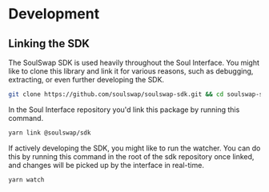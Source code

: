# Development

## Linking the SDK

The SoulSwap SDK is used heavily throughout the Soul Interface. You might like to clone this library and link it for various reasons, such as debugging, extracting, or even further developing the SDK.

```sh
git clone https://github.com/soulswap/soulswap-sdk.git && cd soulswap-sdk && git checkout canary && yarn link
```

In the Soul Interface repository you'd link this package by running this command.

```sh
yarn link @soulswap/sdk
```

If actively developing the SDK, you might like to run the watcher. You can do this by running this command in the root of the sdk repository once linked, and changes will be picked up by the interface in real-time.

```sh
yarn watch
```

